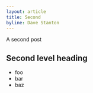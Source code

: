 ```yaml
---
layout: article
title: Second
byline: Dave Stanton
---
```

A second post

## Second level heading

* foo
* bar
* baz
